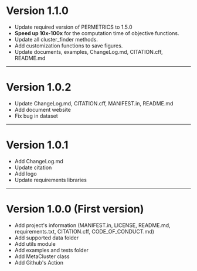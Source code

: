 
# Version 1.1.0

+ Update required version of PERMETRICS to 1.5.0
+ **Speed up 10x-100x** for the computation time of objective functions.
+ Update all cluster_finder methods.
+ Add customization functions to save figures. 
+ Update documents, examples, ChangeLog.md, CITATION.cff, README.md

---------------------------------------------------------------------

# Version 1.0.2

+ Update ChangeLog.md, CITATION.cff, MANIFEST.in, README.md
+ Add document website
+ Fix bug in dataset

---------------------------------------------------------------------

# Version 1.0.1

+ Add ChangeLog.md 
+ Update citation
+ Add logo
+ Update requirements libraries

---------------------------------------------------------------------

# Version 1.0.0 (First version)
+ Add project's information (MANIFEST.in, LICENSE, README.md, requirements.txt, CITATION.cff, CODE_OF_CONDUCT.md)
+ Add supported data folder
+ Add utils module
+ Add examples and tests folder
+ Add MetaCluster class
+ Add Github's Action

